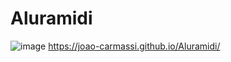 # Aluramidi

![image](https://github.com/joao-carmassi/Aluramidi/assets/90992816/91002da1-6d63-48d5-bfed-48b854518cd5)
https://joao-carmassi.github.io/Aluramidi/
